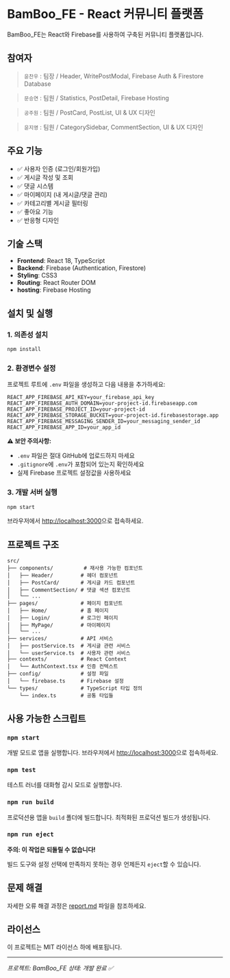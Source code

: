 # BamBoo_FE - React 커뮤니티 플랫폼

BamBoo_FE는 React와 Firebase를 사용하여 구축된 커뮤니티 플랫폼입니다.

## 참여자

> `윤찬우` : 팀장 / Header, WritePostModal, Firebase Auth & Firestore Database

> `문승연` : 팀원 / Statistics, PostDetail, Firebase Hosting

> `공주원` : 팀원 / PostCard, PostList, UI & UX 디자인

> `윤지영` : 팀원 / CategorySidebar, CommentSection, UI & UX 디자인

## 주요 기능

- ✅ 사용자 인증 (로그인/회원가입)
- ✅ 게시글 작성 및 조회
- ✅ 댓글 시스템
- ✅ 마이페이지 (내 게시글/댓글 관리)
- ✅ 카테고리별 게시글 필터링
- ✅ 좋아요 기능
- ✅ 반응형 디자인

## 기술 스택

- **Frontend**: React 18, TypeScript
- **Backend**: Firebase (Authentication, Firestore)
- **Styling**: CSS3
- **Routing**: React Router DOM
- **hosting**: Firebase Hosting

## 설치 및 실행

### 1. 의존성 설치

```bash
npm install
```

### 2. 환경변수 설정

프로젝트 루트에 `.env` 파일을 생성하고 다음 내용을 추가하세요:

```env
REACT_APP_FIREBASE_API_KEY=your_firebase_api_key
REACT_APP_FIREBASE_AUTH_DOMAIN=your-project-id.firebaseapp.com
REACT_APP_FIREBASE_PROJECT_ID=your-project-id
REACT_APP_FIREBASE_STORAGE_BUCKET=your-project-id.firebasestorage.app
REACT_APP_FIREBASE_MESSAGING_SENDER_ID=your_messaging_sender_id
REACT_APP_FIREBASE_APP_ID=your_app_id
```

**⚠️ 보안 주의사항:**

- `.env` 파일은 절대 GitHub에 업로드하지 마세요
- `.gitignore`에 `.env`가 포함되어 있는지 확인하세요
- 실제 Firebase 프로젝트 설정값을 사용하세요

### 3. 개발 서버 실행

```bash
npm start
```

브라우저에서 [http://localhost:3000](http://localhost:3000)으로 접속하세요.

## 프로젝트 구조

```
src/
├── components/          # 재사용 가능한 컴포넌트
│   ├── Header/         # 헤더 컴포넌트
│   ├── PostCard/       # 게시글 카드 컴포넌트
│   ├── CommentSection/ # 댓글 섹션 컴포넌트
│   └── ...
├── pages/              # 페이지 컴포넌트
│   ├── Home/           # 홈 페이지
│   ├── Login/          # 로그인 페이지
│   ├── MyPage/         # 마이페이지
│   └── ...
├── services/           # API 서비스
│   ├── postService.ts  # 게시글 관련 서비스
│   └── userService.ts  # 사용자 관련 서비스
├── contexts/           # React Context
│   └── AuthContext.tsx # 인증 컨텍스트
├── config/             # 설정 파일
│   └── firebase.ts     # Firebase 설정
└── types/              # TypeScript 타입 정의
    └── index.ts        # 공통 타입들
```

## 사용 가능한 스크립트

### `npm start`

개발 모드로 앱을 실행합니다.
브라우저에서 [http://localhost:3000](http://localhost:3000)으로 접속하세요.

### `npm test`

테스트 러너를 대화형 감시 모드로 실행합니다.

### `npm run build`

프로덕션용 앱을 `build` 폴더에 빌드합니다.
최적화된 프로덕션 빌드가 생성됩니다.

### `npm run eject`

**주의: 이 작업은 되돌릴 수 없습니다!**

빌드 도구와 설정 선택에 만족하지 못하는 경우 언제든지 `eject`할 수 있습니다.

## 문제 해결

자세한 오류 해결 과정은 [report.md](./report.md) 파일을 참조하세요.

## 라이선스

이 프로젝트는 MIT 라이선스 하에 배포됩니다.

---

_프로젝트: BamBoo_FE_
_상태: 개발 완료 ✅_
